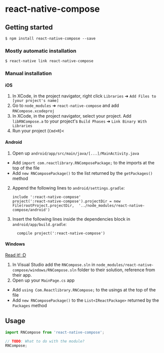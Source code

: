
# react-native-compose

## Getting started

`$ npm install react-native-compose --save`

### Mostly automatic installation

`$ react-native link react-native-compose`

### Manual installation


#### iOS

1. In XCode, in the project navigator, right click `Libraries` ➜ `Add Files to [your project's name]`
2. Go to `node_modules` ➜ `react-native-compose` and add `RNCompose.xcodeproj`
3. In XCode, in the project navigator, select your project. Add `libRNCompose.a` to your project's `Build Phases` ➜ `Link Binary With Libraries`
4. Run your project (`Cmd+R`)<

#### Android

1. Open up `android/app/src/main/java/[...]/MainActivity.java`
  - Add `import com.reactlibrary.RNComposePackage;` to the imports at the top of the file
  - Add `new RNComposePackage()` to the list returned by the `getPackages()` method
2. Append the following lines to `android/settings.gradle`:
  	```
  	include ':react-native-compose'
  	project(':react-native-compose').projectDir = new File(rootProject.projectDir, 	'../node_modules/react-native-compose/android')
  	```
3. Insert the following lines inside the dependencies block in `android/app/build.gradle`:
  	```
      compile project(':react-native-compose')
  	```

#### Windows
[Read it! :D](https://github.com/ReactWindows/react-native)

1. In Visual Studio add the `RNCompose.sln` in `node_modules/react-native-compose/windows/RNCompose.sln` folder to their solution, reference from their app.
2. Open up your `MainPage.cs` app
  - Add `using Com.Reactlibrary.RNCompose;` to the usings at the top of the file
  - Add `new RNComposePackage()` to the `List<IReactPackage>` returned by the `Packages` method


## Usage
```javascript
import RNCompose from 'react-native-compose';

// TODO: What to do with the module?
RNCompose;
```
  